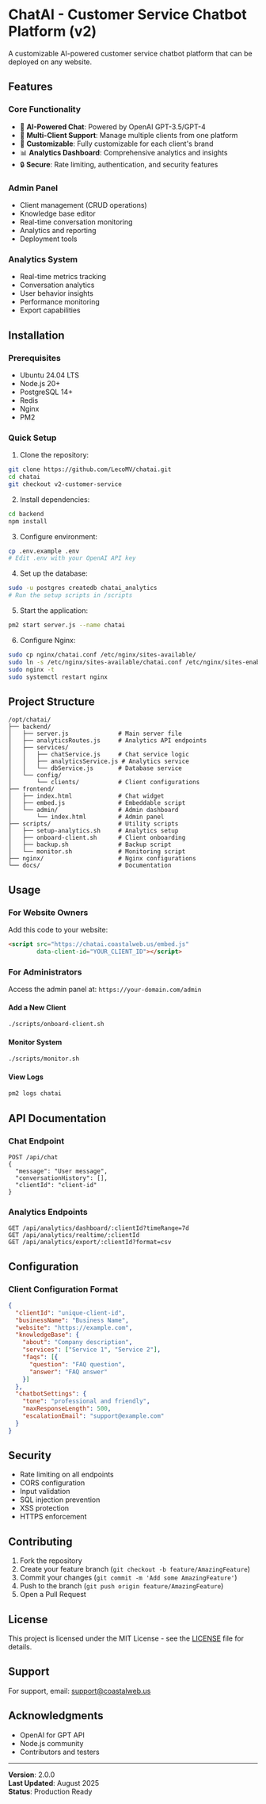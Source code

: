 # ChatAI - Customer Service Chatbot Platform (v2)

A customizable AI-powered customer service chatbot platform that can be deployed on any website.

## Features

### Core Functionality
- 🤖 **AI-Powered Chat**: Powered by OpenAI GPT-3.5/GPT-4
- 🎯 **Multi-Client Support**: Manage multiple clients from one platform
- 🎨 **Customizable**: Fully customizable for each client's brand
- 📊 **Analytics Dashboard**: Comprehensive analytics and insights
- 🔒 **Secure**: Rate limiting, authentication, and security features

### Admin Panel
- Client management (CRUD operations)
- Knowledge base editor
- Real-time conversation monitoring
- Analytics and reporting
- Deployment tools

### Analytics System
- Real-time metrics tracking
- Conversation analytics
- User behavior insights
- Performance monitoring
- Export capabilities

## Installation

### Prerequisites
- Ubuntu 24.04 LTS
- Node.js 20+
- PostgreSQL 14+
- Redis
- Nginx
- PM2

### Quick Setup

1. Clone the repository:
```bash
git clone https://github.com/LecoMV/chatai.git
cd chatai
git checkout v2-customer-service
```

2. Install dependencies:
```bash
cd backend
npm install
```

3. Configure environment:
```bash
cp .env.example .env
# Edit .env with your OpenAI API key
```

4. Set up the database:
```bash
sudo -u postgres createdb chatai_analytics
# Run the setup scripts in /scripts
```

5. Start the application:
```bash
pm2 start server.js --name chatai
```

6. Configure Nginx:
```bash
sudo cp nginx/chatai.conf /etc/nginx/sites-available/
sudo ln -s /etc/nginx/sites-available/chatai.conf /etc/nginx/sites-enabled/
sudo nginx -t
sudo systemctl restart nginx
```

## Project Structure

```
/opt/chatai/
├── backend/
│   ├── server.js              # Main server file
│   ├── analyticsRoutes.js     # Analytics API endpoints
│   ├── services/
│   │   ├── chatService.js     # Chat service logic
│   │   ├── analyticsService.js # Analytics service
│   │   └── dbService.js       # Database service
│   └── config/
│       └── clients/           # Client configurations
├── frontend/
│   ├── index.html             # Chat widget
│   ├── embed.js               # Embeddable script
│   └── admin/                 # Admin dashboard
│       └── index.html         # Admin panel
├── scripts/                   # Utility scripts
│   ├── setup-analytics.sh     # Analytics setup
│   ├── onboard-client.sh      # Client onboarding
│   ├── backup.sh              # Backup script
│   └── monitor.sh             # Monitoring script
├── nginx/                     # Nginx configurations
└── docs/                      # Documentation
```

## Usage

### For Website Owners

Add this code to your website:

```html
<script src="https://chatai.coastalweb.us/embed.js" 
        data-client-id="YOUR_CLIENT_ID"></script>
```

### For Administrators

Access the admin panel at: `https://your-domain.com/admin`

#### Add a New Client
```bash
./scripts/onboard-client.sh
```

#### Monitor System
```bash
./scripts/monitor.sh
```

#### View Logs
```bash
pm2 logs chatai
```

## API Documentation

### Chat Endpoint
```
POST /api/chat
{
  "message": "User message",
  "conversationHistory": [],
  "clientId": "client-id"
}
```

### Analytics Endpoints
```
GET /api/analytics/dashboard/:clientId?timeRange=7d
GET /api/analytics/realtime/:clientId
GET /api/analytics/export/:clientId?format=csv
```

## Configuration

### Client Configuration Format
```json
{
  "clientId": "unique-client-id",
  "businessName": "Business Name",
  "website": "https://example.com",
  "knowledgeBase": {
    "about": "Company description",
    "services": ["Service 1", "Service 2"],
    "faqs": [{
      "question": "FAQ question",
      "answer": "FAQ answer"
    }]
  },
  "chatbotSettings": {
    "tone": "professional and friendly",
    "maxResponseLength": 500,
    "escalationEmail": "support@example.com"
  }
}
```

## Security

- Rate limiting on all endpoints
- CORS configuration
- Input validation
- SQL injection prevention
- XSS protection
- HTTPS enforcement

## Contributing

1. Fork the repository
2. Create your feature branch (`git checkout -b feature/AmazingFeature`)
3. Commit your changes (`git commit -m 'Add some AmazingFeature'`)
4. Push to the branch (`git push origin feature/AmazingFeature`)
5. Open a Pull Request

## License

This project is licensed under the MIT License - see the [LICENSE](LICENSE) file for details.

## Support

For support, email: support@coastalweb.us

## Acknowledgments

- OpenAI for GPT API
- Node.js community
- Contributors and testers

---

**Version**: 2.0.0  
**Last Updated**: August 2025  
**Status**: Production Ready
